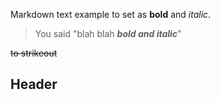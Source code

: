 Markdown text example to set as **bold** and *italic*.

> You said "blah blah *__bold and italic__*"

~~to strikeout~~

## Header
